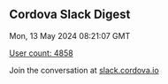 ## Cordova Slack Digest
Mon, 13 May 2024 08:21:07 GMT

[User count: 4858](https://cordova.slack.com/)


Join the conversation at [slack.cordova.io](http://slack.cordova.io/)
